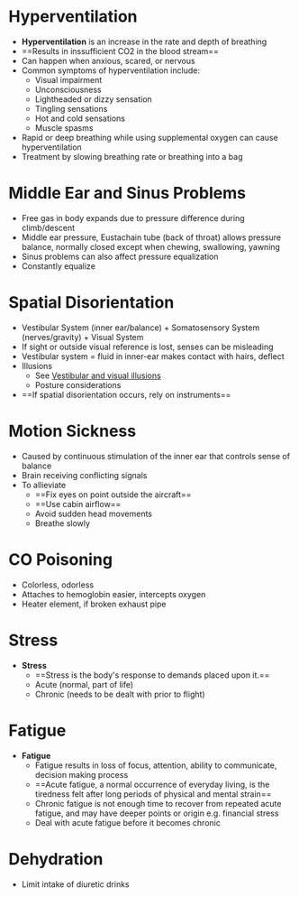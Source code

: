 # Hyperventilation

* **Hyperventilation** is an increase in the rate and depth of breathing
* ==Results in inssufficient CO2 in the blood stream==
* Can happen when anxious, scared, or nervous
* Common symptoms of hyperventilation include:
  * Visual impairment
  * Unconsciousness
  * Lightheaded or dizzy sensation
  * Tingling sensations
  * Hot and cold sensations
  * Muscle spasms
* Rapid or deep breathing while using supplemental oxygen can cause hyperventilation
* Treatment by slowing breathing rate or breathing into a bag

# Middle Ear and Sinus Problems

* Free gas in body expands due to pressure difference during climb/descent
* Middle ear pressure, Eustachain tube (back of throat) allows pressure balance, normally closed except when chewing, swallowing, yawning
* Sinus problems can also affect pressure equalization
* Constantly equalize

# Spatial Disorientation

* Vestibular System (inner ear/balance) + Somatosensory System (nerves/gravity) + Visual System
* If sight or outside visual reference is lost, senses can be misleading
* Vestibular system = fluid in inner-ear makes contact with hairs, deflect
* Illusions
  * See [Vestibular and visual illusions](TODO@dpwiese)
  * Posture considerations
* ==If spatial disorientation occurs, rely on instruments==

# Motion Sickness

* Caused by continuous stimulation of the inner ear that controls sense of balance
* Brain receiving conflicting signals
* To allieviate
  * ==Fix eyes on point outside the aircraft==
  * ==Use cabin airflow==
  * Avoid sudden head movements
  * Breathe slowly

# CO Poisoning

* Colorless, odorless
* Attaches to hemoglobin easier, intercepts oxygen
* Heater element, if broken exhaust pipe

# Stress

* **Stress**
  * ==Stress is the body's response to demands placed upon it.==
  * Acute (normal, part of life)
  * Chronic (needs to be dealt with prior to flight)

# Fatigue

* **Fatigue**
  * Fatigue results in loss of focus, attention, ability to communicate, decision making process
  * ==Acute fatigue, a normal occurrence of everyday living, is the tiredness felt after long periods of physical and mental strain==
  * Chronic fatigue is not enough time to recover from repeated acute fatigue, and may have deeper points or origin e.g. financial stress
  * Deal with acute fatigue before it becomes chronic

# Dehydration

* Limit intake of diuretic drinks
